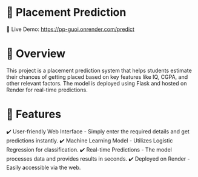# 📌 Placement Prediction
🚀 Live Demo: https://pp-guoi.onrender.com/predict

# 📖 Overview
This project is a placement prediction system that helps students estimate their chances of getting placed based on key features like IQ, CGPA, and other relevant factors. The model is deployed using Flask and hosted on Render for real-time predictions.

# 🔧 Features
✔️ User-friendly Web Interface - Simply enter the required details and get predictions instantly.
✔️ Machine Learning Model - Utilizes Logistic Regression for classification.
✔️ Real-time Predictions - The model processes data and provides results in seconds.
✔️ Deployed on Render - Easily accessible via the web.

